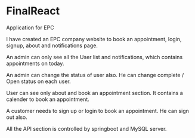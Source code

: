# FinalReact



Application for EPC

I have created an EPC company website to book an appointment, login, signup, about and notifications page.

An admin can only see all the User list and notifications, which contains appointments on today. 

An admin can change the status of user also. He can change complete / Open status on each user.

User can see only about and book an appointment section. It contains a calender to book an appointment.

A customer needs to sign up or login to book an appointment. He can sign out also.

All the API section is controlled by springboot and MySQL server.




